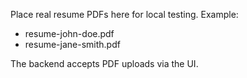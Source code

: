 Place real resume PDFs here for local testing.
Example:
- resume-john-doe.pdf
- resume-jane-smith.pdf

The backend accepts PDF uploads via the UI.
